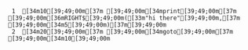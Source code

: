      1	[34m10[39;49;00m[37m [39;49;00m[34mprint[39;49;00m[37m [39;49;00m[36mRIGHT$[39;49;00m([33m"hi there"[39;49;00m,[37m [39;49;00m[34m5[39;49;00m)[37m[39;49;00m
     2	[34m20[39;49;00m[37m [39;49;00m[34mgoto[39;49;00m[37m [39;49;00m[34m10[39;49;00m

